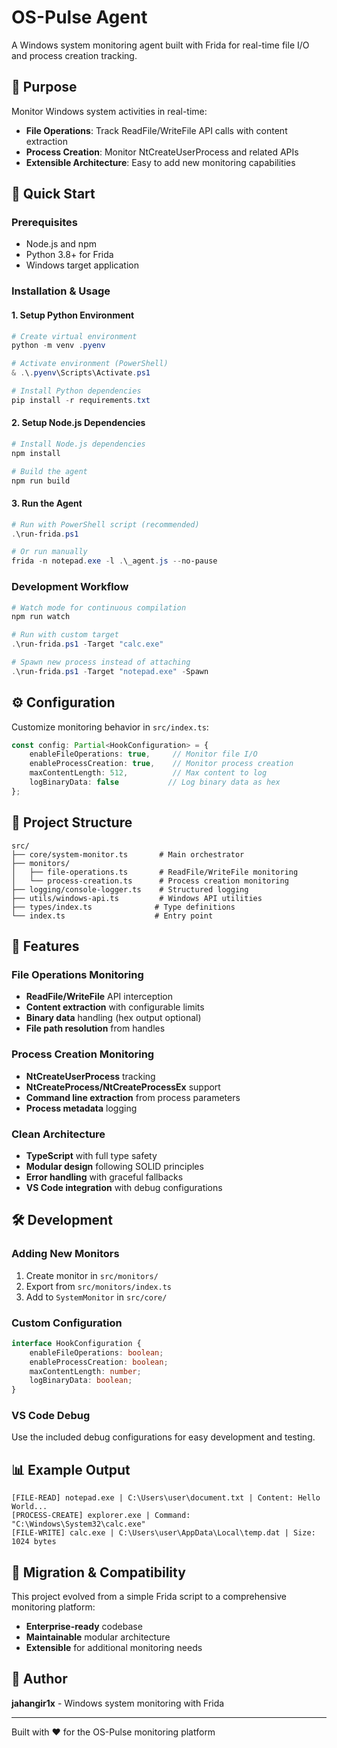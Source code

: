 # OS-Pulse Agent

A Windows system monitoring agent built with Frida for real-time file I/O and process creation tracking.

## 🎯 Purpose

Monitor Windows system activities in real-time:
- **File Operations**: Track ReadFile/WriteFile API calls with content extraction
- **Process Creation**: Monitor NtCreateUserProcess and related APIs
- **Extensible Architecture**: Easy to add new monitoring capabilities

## 🚀 Quick Start

### Prerequisites
- Node.js and npm
- Python 3.8+ for Frida
- Windows target application

### Installation & Usage

#### 1. Setup Python Environment
```powershell
# Create virtual environment
python -m venv .pyenv

# Activate environment (PowerShell)
& .\.pyenv\Scripts\Activate.ps1

# Install Python dependencies
pip install -r requirements.txt
```

#### 2. Setup Node.js Dependencies
```powershell
# Install Node.js dependencies
npm install

# Build the agent
npm run build
```

#### 3. Run the Agent
```powershell
# Run with PowerShell script (recommended)
.\run-frida.ps1

# Or run manually
frida -n notepad.exe -l .\_agent.js --no-pause
```

### Development Workflow

```powershell
# Watch mode for continuous compilation
npm run watch

# Run with custom target
.\run-frida.ps1 -Target "calc.exe"

# Spawn new process instead of attaching
.\run-frida.ps1 -Target "notepad.exe" -Spawn
```

## ⚙️ Configuration

Customize monitoring behavior in `src/index.ts`:

```typescript
const config: Partial<HookConfiguration> = {
    enableFileOperations: true,     // Monitor file I/O
    enableProcessCreation: true,    // Monitor process creation
    maxContentLength: 512,          // Max content to log
    logBinaryData: false           // Log binary data as hex
};
```

## 📁 Project Structure

```
src/
├── core/system-monitor.ts       # Main orchestrator
├── monitors/
│   ├── file-operations.ts       # ReadFile/WriteFile monitoring
│   └── process-creation.ts      # Process creation monitoring
├── logging/console-logger.ts    # Structured logging
├── utils/windows-api.ts         # Windows API utilities
├── types/index.ts              # Type definitions
└── index.ts                    # Entry point
```

## 🔧 Features

### File Operations Monitoring
- **ReadFile/WriteFile** API interception
- **Content extraction** with configurable limits
- **Binary data** handling (hex output optional)
- **File path resolution** from handles

### Process Creation Monitoring
- **NtCreateUserProcess** tracking
- **NtCreateProcess/NtCreateProcessEx** support
- **Command line extraction** from process parameters
- **Process metadata** logging

### Clean Architecture
- **TypeScript** with full type safety
- **Modular design** following SOLID principles
- **Error handling** with graceful fallbacks
- **VS Code integration** with debug configurations

## 🛠️ Development

### Adding New Monitors
1. Create monitor in `src/monitors/`
2. Export from `src/monitors/index.ts`
3. Add to `SystemMonitor` in `src/core/`

### Custom Configuration
```typescript
interface HookConfiguration {
    enableFileOperations: boolean;
    enableProcessCreation: boolean;
    maxContentLength: number;
    logBinaryData: boolean;
}
```

### VS Code Debug
Use the included debug configurations for easy development and testing.

## 📊 Example Output

```
[FILE-READ] notepad.exe | C:\Users\user\document.txt | Content: Hello World...
[PROCESS-CREATE] explorer.exe | Command: "C:\Windows\System32\calc.exe"
[FILE-WRITE] calc.exe | C:\Users\user\AppData\Local\temp.dat | Size: 1024 bytes
```

## 🔄 Migration & Compatibility

This project evolved from a simple Frida script to a comprehensive monitoring platform:
- **Enterprise-ready** codebase
- **Maintainable** modular architecture  
- **Extensible** for additional monitoring needs

## 📝 Author

**jahangir1x** - Windows system monitoring with Frida

---

Built with ❤️ for the OS-Pulse monitoring platform
